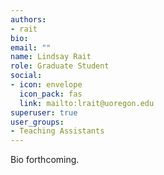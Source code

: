 ```yaml
---
authors:
- rait
bio:
email: ""
name: Lindsay Rait
role: Graduate Student
social:
- icon: envelope
  icon_pack: fas
  link: mailto:lrait@uoregon.edu
superuser: true
user_groups:
- Teaching Assistants
---
```


Bio forthcoming.
